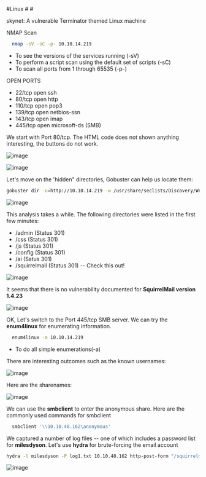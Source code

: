 #Linux #  # 

skynet: A vulnerable Terminator themed Linux machine


NMAP Scan

```sh
  nmap -sV -sC -p- 10.10.14.219
  ```
* To see the versions of the services running (-sV)
* To perform a script scan using the default set of scripts (-sC)
* To scan all ports from 1 through 65535 (-p-)

OPEN PORTS

* 22/tcp  open  ssh
* 80/tcp  open  http
* 110/tcp open  pop3
* 139/tcp open  netbios-ssn
* 143/tcp open  imap
* 445/tcp open  microsoft-ds (SMB)

We start with Port 80/tcp. The HTML code does not shown anything interesting, the buttons do not work.  

![image](https://user-images.githubusercontent.com/99097743/170730299-698d3ae3-81c2-48dc-89db-eca62bddbfa1.png)

![image](https://user-images.githubusercontent.com/99097743/170730467-87b64da3-0597-40fd-8b33-55fa10cc4027.png)

Let's move on the 'hidden" directories, Gobuster can help us locate them:

```sh
gobuster dir -u=http://10.10.14.219 -w /usr/share/seclists/Discovery/Web-Content/directory-list-2.3-medium.txt
```

![image](https://user-images.githubusercontent.com/99097743/170731438-021c0087-aea6-46a2-8c6a-3cb0c93ba632.png)

This analysis takes a while. The following directories were listed in the first few minutes:

* /admin (Status 301)
* /css (Status 301)
* /js (Status 301)
* /config (Status 301)
* /ai (Satus 301)
* /squirrelmail (Status 301) -- Check this out!

![image](https://user-images.githubusercontent.com/99097743/170733365-d1597c75-3cac-4cb0-a7b8-0e3402861fd6.png)

It seems that there is no vulnerability documented for **SquirrelMail version 1.4.23**

![image](https://user-images.githubusercontent.com/99097743/170743722-89617c7d-6878-4ec2-b530-1676178865ba.png)

OK, Let's switch to the Port 445/tcp SMB server. We can try the **enum4linux** for enumerating information.


```sh
  enum4linux -a 10.10.14.219
  ```
* To do all simple enumerations(-a)

There are interesting outcomes such as the known usernames:

![image](https://user-images.githubusercontent.com/99097743/170734669-57ec1e84-403f-4464-a5a9-6c62c66ebe0b.png)


Here are the sharenames:

![image](https://user-images.githubusercontent.com/99097743/170734874-50cb0cc9-7a02-484e-a69e-1e9aa92a5772.png)


We can use the **smbclient** to enter the anonymous share. Here are the commonly used commands for smbclient


```sh
  smbclient '\\10.10.48.162\anonymous'
  ```
  
 We captured a number of log files -- one of which includes a password list for **milesdyson**. Let's use **hydra** for brute-forcing the email account 
 
 ```sh
 hydra -l milesdyson -P log1.txt 10.10.48.162 http-post-form "/squirrelmail/src/redirect.php:login_username=^USER^&secretkey=^PASS^:F=incorrect" -V -F -u
```
![image](https://user-images.githubusercontent.com/99097743/170764972-17fd4f81-db5a-40c1-862f-6014aa37ce7c.png)

